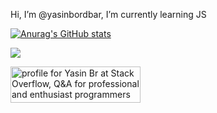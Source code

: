 Hi, I’m @yasinbordbar, I’m currently learning JS

[![Anurag's GitHub stats](https://github-readme-stats.vercel.app/api?username=yasinbordbar&count_private=true&show_icons=true&theme=nightowl)](https://github.com/anuraghazra/github-readme-stats)

![](https://www.codewars.com/users/yasinbordbar/badges/large)

<a href="https://stackoverflow.com/users/14199632/yasin-br"><img src="https://stackoverflow.com/users/flair/14199632.png?theme=dark" width="208" height="58" alt="profile for Yasin Br at Stack Overflow, Q&amp;A for professional and enthusiast programmers" title="profile for Yasin Br at Stack Overflow, Q&amp;A for professional and enthusiast programmers"></a>


